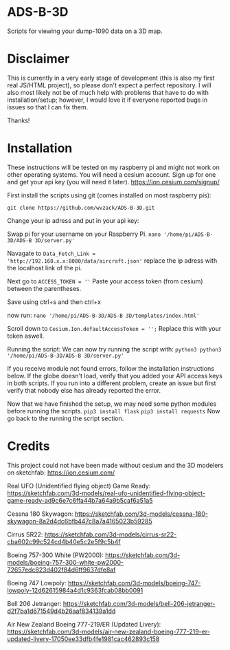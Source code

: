 # ADS-B-3D
Scripts for viewing your dump-1090 data on a 3D map.

# Disclaimer
This is currently in a very early stage of development (this is also my first real JS/HTML project), so please don't expect a perfect repository. I will also most likely not be of much help with problems that have to do with installation/setup; however, I would love it if everyone reported bugs in issues so that I can fix them. 

Thanks!
# Installation
These instructions will be tested on my raspberry pi and might not work on other operating systems. You will need a cesium account. Sign up for one and get your api key (you will need it later).
https://ion.cesium.com/signup/


First install the scripts using git (comes installed on most raspberry pis):

`git clone https://github.com/wvzack/ADS-B-3D.git`

Change your ip adress and put in your api key:

Swap pi for your username on your Raspberry Pi.
`nano '/home/pi/ADS-B-3D/ADS-B 3D/server.py'`

Navagate to `Data_Fetch_Link = 'http://192.168.x.x:8080/data/aircraft.json'` replace the ip adress with the localhost link of the pi.

Next go to `ACCESS_TOKEN = ''` Paste your access token (from cesium) between the parentheses.

Save using ctrl+s and then ctrl+x

 now run:
`nano '/home/pi/ADS-B-3D/ADS-B 3D/templates/index.html'`

Scroll down to `Cesium.Ion.defaultAccessToken = '';` Replace this with your token aswell.

Running the script:
We can now try running the script with:
`python3 python3 '/home/pi/ADS-B-3D/ADS-B 3D/server.py'`

If you receive module not found errors, follow the installation instructions below. If the globe doesn't load, verify that you added your API access keys in both scripts. If you run into a different problem, create an issue but first verify that nobody else has already reported the error.

Now that we have finished the setup, we may need some python modules before running the scripts.
`pip3 install flask`
`pip3 install requests`
Now go back to the running the script section.

# Credits
This project could not have been made without cesium and the 3D modelers on sketchfab:
https://ion.cesium.com/


Real UFO (Unidentified flying object) Game Ready: 
https://sketchfab.com/3d-models/real-ufo-unidentified-flying-object-game-ready-ad9c6e7c6ffa44b7a64a9b5caf6a51a5

Cessna 180 Skywagon: 
https://sketchfab.com/3d-models/cessna-180-skywagon-8a2d4dc6bfb447c8a7a4165023b59285

Cirrus SR22: 
https://sketchfab.com/3d-models/cirrus-sr22-cba602c99c524cd4b40e5c2e5f9c5b4f

Boeing 757-300 White (PW2000): 
https://sketchfab.com/3d-models/boeing-757-300-white-pw2000-72657edc823d402f84d6ff9637dfe8af

Boeing 747 Lowpoly: 
https://sketchfab.com/3d-models/boeing-747-lowpoly-12d62615984a4d1c9363fcab08bb0091

Bell 206 Jetranger: 
https://sketchfab.com/3d-models/bell-206-jetranger-d2f7ba1d671549d4b26aaf834139a1dd

Air New Zealand Boeing 777-219/ER (Updated Livery): 
https://sketchfab.com/3d-models/air-new-zealand-boeing-777-219-er-updated-livery-17050ee33dfb4fe1981cac462893c158


